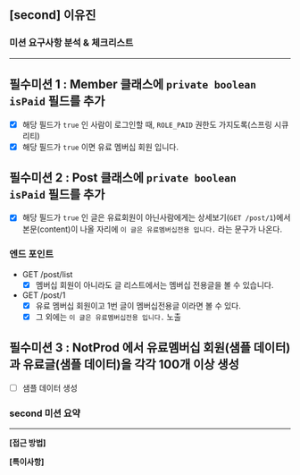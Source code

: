 ## [second] 이유진

### 미션 요구사항 분석 & 체크리스트

---

## **필수미션 1 : Member 클래스에 `private boolean isPaid` 필드를 추가**

- [x] 해당 필드가 `true` 인 사람이 로그인할 때, `ROLE_PAID` 권한도 가지도록(스프링 시큐리티)
- [x] 해당 필드가 `true` 이면 유료 멤버십 회원 입니다.

## **필수미션 2 : Post 클래스에 `private boolean isPaid` 필드를 추가**

- [x] 해당 필드가 `true` 인 글은 유료회원이 아닌사람에게는 상세보기(`GET /post/1`)에서 본문(content)이 나올 자리에 `이 글은 유료멤버십전용 입니다.` 라는 문구가 나온다.

### **엔드 포인트**

- GET /post/list
    - [x] 멤버십 회원이 아니라도 글 리스트에서는 멤버십 전용글을 볼 수 있습니다.
- GET /post/1
    - [x] 유료 멤버십 회원이고 1번 글이 멤버십전용글 이라면 볼 수 있다.
    - [x] 그 외에는 `이 글은 유료멤버십전용 입니다.` 노출

## **필수미션 3 : NotProd 에서 유료멤버십 회원(샘플 데이터)과 유료글(샘플 데이터)을 각각 100개 이상 생성**

- [ ] 샘플 데이터 생성

### second 미션 요약

---

**[접근 방법]**


**[특이사항]**
